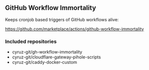 ## GitHub Workflow Immortality

Keeps cronjob based triggers of GitHub workflows alive:

https://github.com/marketplace/actions/github-workflow-immortality

### Included repositories
- cyruz-git/gh-workflow-immortality
- cyruz-git/cloudflare-gateway-pihole-scripts 
- cyruz-git/caddy-docker-custom 
